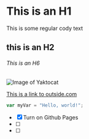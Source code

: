 # This is an H1
This is some regular cody text
## this is an H2
###### This is an H6


![Image of Yaktocat](https://octodex.github.com/images/yaktocat.png)

[This is a link to outside.com](https://www.outside.com)

``` javascript
var myVar = "Hello, world!";
```

-[x] Turn on Github Pages
-[ ]
-[ ]
